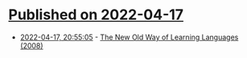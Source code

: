 # [Published on 2022-04-17](index.md)

* [2022-04-17, 20:55:05](https://news.ycombinator.com/item?id=31064421) - [The New Old Way of Learning Languages (2008)](https://theamericanscholar.org/the-new-old-way-of-learning-languages/)
